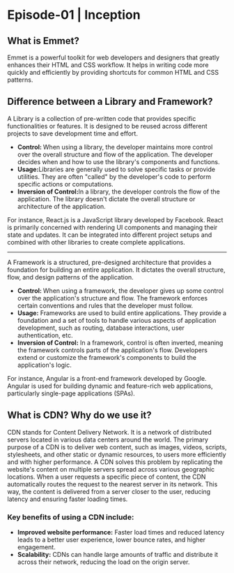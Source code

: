 # Episode-01 | Inception

## What is Emmet?

Emmet is a powerful toolkit for web developers and designers that greatly enhances their HTML and CSS workflow. It helps in writing code more quickly and efficiently by providing shortcuts for common HTML and CSS patterns.

## Difference between a Library and Framework?

A Library is a collection of pre-written code that provides specific functionalities or features. It is designed to be reused across different projects to save development time and effort.

- <b> Control: </b>When using a library, the developer maintains more control over the overall structure and flow of the application. The developer decides when and how to use the library's components and functions.
- <b>Usage:</b>Libraries are generally used to solve specific tasks or provide utilities. They are often "called" by the developer's code to perform specific actions or computations.
- <b>Inversion of Control:</b>In a library, the developer controls the flow of the application. The library doesn't dictate the overall structure or architecture of the application.

For instance, React.js is a JavaScript library developed by Facebook. React is primarily concerned with rendering UI components and managing their state and updates. It can be integrated into different project setups and combined with other libraries to create complete applications.

<hr>
A Framework is a structured, pre-designed architecture that provides a foundation for building an entire application. It dictates the overall structure, flow, and design patterns of the application.

- <b> Control: </b> When using a framework, the developer gives up some control over the application's structure and flow. The framework enforces certain conventions and rules that the developer must follow.
- <b>Usage:</b> Frameworks are used to build entire applications. They provide a foundation and a set of tools to handle various aspects of application development, such as routing, database interactions, user authentication, etc.
- <b>Inversion of Control:</b> In a framework, control is often inverted, meaning the framework controls parts of the application's flow. Developers extend or customize the framework's components to build the application's logic.

For instance, Angular is a front-end framework developed by Google. Angular is used for building dynamic and feature-rich web applications, particularly single-page applications (SPAs).

## What is CDN? Why do we use it?

CDN stands for Content Delivery Network. It is a network of distributed servers located in various data centers around the world. The primary purpose of a CDN is to deliver web content, such as images, videos, scripts, stylesheets, and other static or dynamic resources, to users more efficiently and with higher performance. A CDN solves this problem by replicating the website's content on multiple servers spread across various geographic locations. When a user requests a specific piece of content, the CDN automatically routes the request to the nearest server in its network. This way, the content is delivered from a server closer to the user, reducing latency and ensuring faster loading times.

### Key benefits of using a CDN include:

- <b> Improved website performance:</b>
  Faster load times and reduced latency leads to a better user experience, lower bounce rates, and higher engagement.
- <b> Scalability:</b> CDNs can handle large amounts of traffic and distribute it across their network, reducing the load on the origin server.
